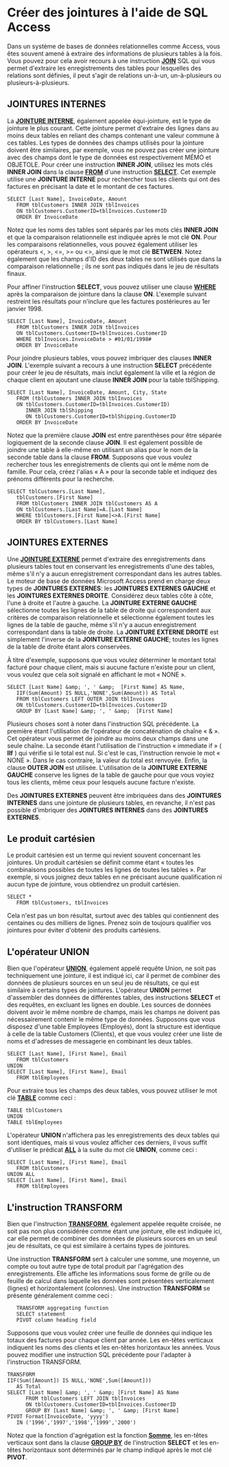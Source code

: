 
# Créer des jointures à l'aide de SQL Access

Dans un système de bases de données relationnelles comme Access, vous êtes souvent amené à extraire des informations de plusieurs tables à la fois. Vous pouvez pour cela avoir recours à une instruction  **[JOIN](78B2108A-85B6-A4E5-903D-D5EB74328770.md)** SQL qui vous permet d'extraire les enregistrements des tables pour lesquelles des relations sont définies, il peut s'agir de relations un-à-un, un-à-plusieurs ou plusieurs-à-plusieurs.


## JOINTURES INTERNES

La  **[JOINTURE INTERNE](http://msdn.microsoft.com/library/8D16C74C-02C6-12B7-B180-3E7744EF65F3%28Office.15%29.aspx)**, également appelée équi-jointure, est le type de jointure le plus courant. Cette jointure permet d'extraire des lignes dans au moins deux tables en reliant des champs contenant une valeur commune à ces tables. Les types de données des champs utilisés pour la jointure doivent être similaires, par exemple, vous ne pouvez pas créer une jointure avec des champs dont le type de données est respectivement MÉMO et OBJETOLE. Pour créer une instruction **INNER JOIN**, utilisez les mots clés **INNER JOIN** dans la clause **[FROM](F3C5931E-2768-198E-D69C-095A01C23BB5.md)** d'une instruction **[SELECT](http://msdn.microsoft.com/library/A5C9DA94-5F9E-0FC0-767A-4117F38A5EF3%28Office.15%29.aspx)**. Cet exemple utilise une **JOINTURE INTERNE** pour rechercher tous les clients qui ont des factures en précisant la date et le montant de ces factures.


```
SELECT [Last Name], InvoiceDate, Amount 
   FROM tblCustomers INNER JOIN tblInvoices 
   ON tblCustomers.CustomerID=tblInvoices.CustomerID 
   ORDER BY InvoiceDate 

```

Notez que les noms des tables sont séparés par les mots clés  **INNER JOIN** et que la comparaison relationnelle est indiquée après le mot clé **ON**. Pour les comparaisons relationnelles, vous pouvez également utiliser les opérateurs <, >, <=, >= ou <>, ainsi que le mot clé **BETWEEN**. Notez également que les champs d'ID des deux tables ne sont utilisés que dans la comparaison relationnelle ; ils ne sont pas indiqués dans le jeu de résultats finaux.

Pour affiner l'instruction  **SELECT**, vous pouvez utiliser une clause **[WHERE](67E4CAED-6512-E8BD-39D0-6DCA18114B18.md)** après la comparaison de jointure dans la clause **ON**. L'exemple suivant restreint les résultats pour n'inclure que les factures postérieures au 1er janvier 1998.




```
SELECT [Last Name], InvoiceDate, Amount 
   FROM tblCustomers INNER JOIN tblInvoices 
   ON tblCustomers.CustomerID=tblInvoices.CustomerID 
   WHERE tblInvoices.InvoiceDate > #01/01/1998# 
   ORDER BY InvoiceDate 

```

Pour joindre plusieurs tables, vous pouvez imbriquer des clauses  **INNER JOIN**. L'exemple suivant a recours à une instruction **SELECT** précédente pour créer le jeu de résultats, mais inclut également la ville et la région de chaque client en ajoutant une clause **INNER JOIN** pour la table tblShipping.




```
SELECT [Last Name], InvoiceDate, Amount, City, State 
   FROM (tblCustomers INNER JOIN tblInvoices 
   ON tblCustomers.CustomerID=tblInvoices.CustomerID) 
      INNER JOIN tblShipping 
      ON tblCustomers.CustomerID=tblShipping.CustomerID 
   ORDER BY InvoiceDate 

```

Notez que la première clause  **JOIN** est entre parenthèses pour être séparée logiquement de la seconde clause **JOIN**. Il est également possible de joindre une table à elle-même en utilisant un alias pour le nom de la seconde table dans la clause **FROM**. Supposons que vous voulez rechercher tous les enregistrements de clients qui ont le même nom de famille. Pour cela, créez l'alias « A » pour la seconde table et indiquez des prénoms différents pour la recherche.




```
SELECT tblCustomers.[Last Name], 
   tblCustomers.[First Name] 
   FROM tblCustomers INNER JOIN tblCustomers AS A 
   ON tblCustomers.[Last Name]=A.[Last Name] 
   WHERE tblCustomers.[First Name]<>A.[First Name] 
   ORDER BY tblCustomers.[Last Name] 

```


## JOINTURES EXTERNES

Une  **[JOINTURE EXTERNE](http://msdn.microsoft.com/library/9c10525f-98b1-fd4f-8b40-07a32c5c6502%28Office.15%29.aspx)** permet d'extraire des enregistrements dans plusieurs tables tout en conservant les enregistrements d'une des tables, même s'il n'y a aucun enregistrement correspondant dans les autres tables. Le moteur de base de données Microsoft Access prend en charge deux types de **JOINTURES EXTERNES**: les **JOINTURES EXTERNES GAUCHE** et les **JOINTURES EXTERNES DROITE**. Considérez deux tables côte à côte, l'une à droite et l'autre à gauche. La **JOINTURE EXTERNE GAUCHE** sélectionne toutes les lignes de la table de droite qui correspondent aux critères de comparaison relationnelle et sélectionne également toutes les lignes de la table de gauche, même s'il n'y a aucun enregistrement correspondant dans la table de droite. La **JOINTURE EXTERNE DROITE** est simplement l'inverse de la **JOINTURE EXTERNE GAUCHE**; toutes les lignes de la table de droite étant alors conservées.

À titre d'exemple, supposons que vous voulez déterminer le montant total facturé pour chaque client, mais si aucune facture n'existe pour un client, vous voulez que cela soit signalé en affichant le mot « NONE ».




```
SELECT [Last Name] &amp; ', ' &amp;  [First Name] AS Name, 
   IIF(Sum(Amount) IS NULL,'NONE',Sum(Amount)) AS Total 
   FROM tblCustomers LEFT OUTER JOIN tblInvoices 
   ON tblCustomers.CustomerID=tblInvoices.CustomerID 
   GROUP BY [Last Name] &amp; ', ' &amp;  [First Name] 

```

Plusieurs choses sont à noter dans l'instruction SQL précédente. La première étant l'utilisation de l'opérateur de concaténation de chaîne « &amp; ». Cet opérateur vous permet de joindre au moins deux champs dans une seule chaîne. La seconde étant l'utilisation de l'instruction « immediate if » ( **IIf** ) qui vérifie si le total est nul. Si c'est le cas, l'instruction renvoie le mot « NONE ». Dans le cas contraire, la valeur du total est renvoyée. Enfin, la clause **OUTER JOIN** est utilisée. L'utilisation de la **JOINTURE EXTERNE GAUCHE** conserve les lignes de la table de gauche pour que vous voyiez tous les clients, même ceux pour lesquels aucune facture n'existe.

Des  **JOINTURES EXTERNES** peuvent être imbriquées dans des **JOINTURES INTERNES** dans une jointure de plusieurs tables, en revanche, il n'est pas possible d'imbriquer des **JOINTURES INTERNES** dans des **JOINTURES EXTERNES**.


## Le produit cartésien

Le produit cartésien est un terme qui revient souvent concernant les jointures. Un produit cartésien se définit comme étant « toutes les combinaisons possibles de toutes les lignes de toutes les tables ». Par exemple, si vous joignez deux tables en ne précisant aucune qualification ni aucun type de jointure, vous obtiendrez un produit cartésien.


```
SELECT * 
   FROM tblCustomers, tblInvoices 

```

Cela n'est pas un bon résultat, surtout avec des tables qui contiennent des centaines ou des milliers de lignes. Prenez soin de toujours qualifier vos jointures pour éviter d'obtenir des produits cartésiens.


## L'opérateur UNION

Bien que l'opérateur  **[UNION](http://msdn.microsoft.com/library/A5139921-51E5-7D96-74E3-11C3FD5F7EAA%28Office.15%29.aspx)**, également appelé requête Union, ne soit pas techniquement une jointure, il est indiqué ici, car il permet de combiner des données de plusieurs sources en un seul jeu de résultats, ce qui est similaire à certains types de jointures. L'opérateur **UNION** permet d'assembler des données de différentes tables, des instructions **SELECT** et des requêtes, en excluant les lignes en double. Les sources de données doivent avoir le même nombre de champs, mais les champs ne doivent pas nécessairement contenir le même type de données. Supposons que vous disposez d'une table Employees (Employés), dont la structure est identique à celle de la table Customers (Clients), et que vous voulez créer une liste de noms et d'adresses de messagerie en combinant les deux tables.


```
SELECT [Last Name], [First Name], Email 
   FROM tblCustomers 
UNION 
SELECT [Last Name], [First Name], Email 
   FROM tblEmployees 

```

Pour extraire tous les champs des deux tables, vous pouvez utiliser le mot clé  **[TABLE](3E6F29D8-7EC0-5261-C22D-96122D4E7F7B.md)** comme ceci :




```
TABLE tblCustomers 
UNION 
TABLE tblEmployees 

```

L'opérateur  **UNION** n'affichera pas les enregistrements des deux tables qui sont identiques, mais si vous voulez afficher ces derniers, il vous suffit d'utiliser le prédicat **[ALL](1361F1C1-F99D-8952-A885-D13DCDD7CB1D.md)** à la suite du mot clé **UNION**, comme ceci :




```
SELECT [Last Name], [First Name], Email 
   FROM tblCustomers 
UNION ALL 
SELECT [Last Name], [First Name], Email 
   FROM tblEmployees 

```


## L'instruction TRANSFORM

Bien que l'instruction  **[TRANSFORM](http://msdn.microsoft.com/library/419770B1-C833-959D-A84D-56C68764799F%28Office.15%29.aspx)**, également appelée requête croisée, ne soit pas non plus considérée comme étant une jointure, elle est indiquée ici, car elle permet de combiner des données de plusieurs sources en un seul jeu de résultats, ce qui est similaire à certains types de jointures.

Une instruction  **TRANSFORM** sert à calculer une somme, une moyenne, un compte ou tout autre type de total produit par l'agrégation des enregistrements. Elle affiche les informations sous forme de grille ou de feuille de calcul dans laquelle les données sont présentées verticalement (lignes) et horizontalement (colonnes). Une instruction **TRANSFORM** se présente généralement comme ceci :




```
   TRANSFORM aggregating function 
   SELECT statement 
   PIVOT column heading field 

```

Supposons que vous voulez créer une feuille de données qui indique les totaux des factures pour chaque client par année. Les en-têtes verticaux indiquent les noms des clients et les en-têtes horizontaux les années. Vous pouvez modifier une instruction SQL précédente pour l'adapter à l'instruction TRANSFORM.




```
TRANSFORM 
IIF(Sum([Amount]) IS NULL,'NONE',Sum([Amount])) 
   AS Total 
SELECT [Last Name] &amp; ', ' &amp; [First Name] AS Name 
      FROM tblCustomers LEFT JOIN tblInvoices 
      ON tblCustomers.CustomerID=tblInvoices.CustomerID 
      GROUP BY [Last Name] &amp; ', ' &amp; [First Name] 
PIVOT Format(InvoiceDate, 'yyyy') 
   IN ('1996','1997','1998','1999','2000') 

```

Notez que la fonction d'agrégation est la fonction  **[Somme](02498420-F177-521C-EF81-E2F7EA02B231.md)**, les en-têtes verticaux sont dans la clause **[GROUP BY](FE7D5E27-A47A-1229-232C-CF6A0CBAD761.md)** de l'instruction **SELECT** et les en-têtes horizontaux sont déterminés par le champ indiqué après le mot clé **PIVOT**.

